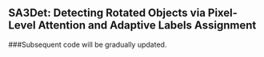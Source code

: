 ## SA3Det: Detecting Rotated Objects via Pixel-Level Attention and Adaptive Labels Assignment
###Subsequent code will be gradually updated.
